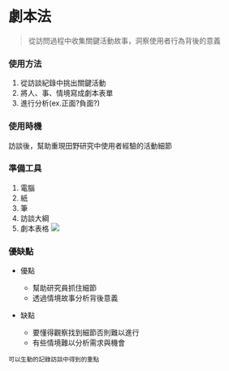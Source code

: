 # 劇本法

> 從訪問過程中收集關鍵活動故事，洞察使用者行為背後的意義




### 使用方法
1. 從訪談紀錄中挑出關鍵活動
2. 將人、事、情境寫成劇本表單
3. 進行分析(ex.正面?負面?)

### 使用時機
訪談後，幫助重現田野研究中使用者經驗的活動細節

### 準備工具
1. 電腦
2. 紙
3. 筆
4. 訪談大綱
5. 劇本表格
![](https://i.imgur.com/FTjkyga.jpg)


### 優缺點
- 優點
    - 幫助研究員抓住細節
    - 透過情境故事分析背後意義

- 缺點
    - 要懂得觀察找到細節否則難以進行
    - 有些情境難以分析需求與機會
    
```
可以生動的記錄訪談中得到的重點
```